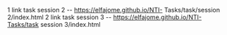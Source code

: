 1 link task session 2
-- https://elfajome.github.io/NTI- Tasks/task/session 2/index.html
2 link task session 3
-- https://elfajome.github.io/NTI-Tasks/task session 3/index.html
